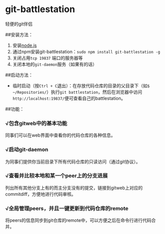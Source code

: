 git-battlestation
=================

轻便的git伴侣

##安装方法：

1. 安装[node.js](http://nodejs.org/)
2. 通过npm安装git-battlestation：`sudo npm install git-battlestation -g`
3. 关闭占用`tcp 19837` 端口的服务器等
4. 关闭本地的`git-daemon`服务（如果有的话）

##启动方法：

* 临时启动（按`Ctrl + C`退出）：在存放代码仓库的目录的父目录下（如`$ ~/Repositories/`）执行`git battlestation`，然后在浏览器中访问`http://localhost:19837/`便可查看自己的battlestation。

##功能：

### √包含gitweb中的基本功能

同事们可以在web界面中查看你的代码仓库的各种信息。

### √启动git-daemon

为同事们提供你当前目录下所有代码仓库的只读访问（通过git协议）。

### √查看并比较本地和某一个peer上的分支进展

列出所有其他分支上有的而主分支没有的提交，链接到gitweb上对应的commitdiff，方便地进行代码审核。

### √全局管理peers，并且一键更新到代码仓库的remote

将peers的信息同步到git仓库的remote中，可以方便之后在命令行进行代码合并。
